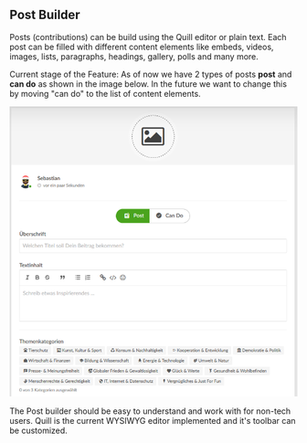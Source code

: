 ## Post Builder ##

Posts (contributions) can be build using the Quill editor or plain text. Each post can be filled with different content
elements like embeds, videos, images, lists, paragraphs, headings, gallery, polls and many more. 

Current stage of the Feature: As of now we have 2 types of posts **post** and **can do** as shown in the image below.
In the future we want to change this by moving "can do" to the list of content elements.

![](../.gitbook/assets/features/posts.png) 

The Post builder should be easy to understand and work with for non-tech users. Quill is the current WYSIWYG
editor implemented and it's toolbar can be customized.